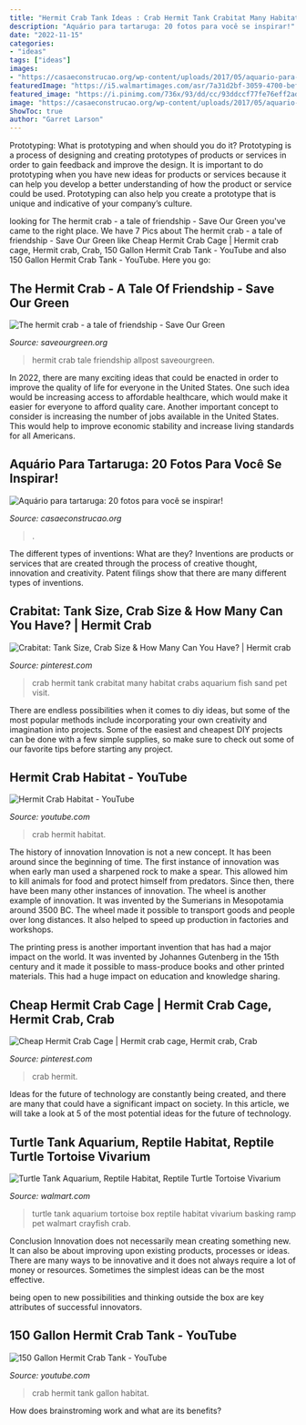 ```yaml
---
title: "Hermit Crab Tank Ideas : Crab Hermit Tank Crabitat Many Habitat Crabs Aquarium Fish Sand Pet Visit"
description: "Aquário para tartaruga: 20 fotos para você se inspirar!"
date: "2022-11-15"
categories:
- "ideas"
tags: ["ideas"]
images:
- "https://casaeconstrucao.org/wp-content/uploads/2017/05/aquario-para-tartaruga-16.jpg"
featuredImage: "https://i5.walmartimages.com/asr/7a31d2bf-3059-4700-bef0-d25f4ee87339_1.b84df465a024b730efd32bee1a2ced53.jpeg"
featured_image: "https://i.pinimg.com/736x/93/dd/cc/93ddccf77fe76eff2ad95d752b0a20ab--hermit-crab-tank-hermit-crabs.jpg"
image: "https://casaeconstrucao.org/wp-content/uploads/2017/05/aquario-para-tartaruga-16.jpg"
ShowToc: true
author: "Garret Larson"
---
```



Prototyping: What is prototyping and when should you do it?
Prototyping is a process of designing and creating prototypes of products or services in order to gain feedback and improve the design. It is important to do prototyping when you have new ideas for products or services because it can help you develop a better understanding of how the product or service could be used. Prototyping can also help you create a prototype that is unique and indicative of your company’s culture.

	

		
looking for The hermit crab - a tale of friendship - Save Our Green you've came to the right place. We have 7 Pics about The hermit crab - a tale of friendship - Save Our Green like Cheap Hermit Crab Cage | Hermit crab cage, Hermit crab, Crab, 150 Gallon Hermit Crab Tank - YouTube and also 150 Gallon Hermit Crab Tank - YouTube. Here you go:
		
    
## The Hermit Crab - A Tale Of Friendship - Save Our Green

<img loading=lazy src="https://saveourgreen.org/allpost/wp-content/uploads/2013/10/Thehermitcrab.jpg" onerror="this.onerror=null;this.src='https://tse2.mm.bing.net/th?id=OIP.R0kCIGWhBJEWNxvI8l9RSgHaDK&amp;pid=15.1';" alt="The hermit crab - a tale of friendship - Save Our Green">

_Source: saveourgreen.org_

>hermit crab tale friendship allpost saveourgreen. 

	

In 2022, there are many exciting ideas that could be enacted in order to improve the quality of life for everyone in the United States. One such idea would be increasing access to affordable healthcare, which would make it easier for everyone to afford quality care. Another important concept to consider is increasing the number of jobs available in the United States. This would help to improve economic stability and increase living standards for all Americans.

    
## Aquário Para Tartaruga: 20 Fotos Para Você Se Inspirar!

<img loading=lazy src="https://casaeconstrucao.org/wp-content/uploads/2017/05/aquario-para-tartaruga-16.jpg" onerror="this.onerror=null;this.src='https://tse3.mm.bing.net/th?id=OIP.RYxqMULlPfkvnpBMKe5q_wHaFj&amp;pid=15.1';" alt="Aquário para tartaruga: 20 fotos para você se inspirar!">

_Source: casaeconstrucao.org_

>. 

	

The different types of inventions: What are they?
Inventions are products or services that are created through the process of creative thought, innovation and creativity. Patent filings show that there are many different types of inventions.

    
## Crabitat: Tank Size, Crab Size &amp; How Many Can You Have? | Hermit Crab

<img loading=lazy src="https://i.pinimg.com/736x/93/dd/cc/93ddccf77fe76eff2ad95d752b0a20ab--hermit-crab-tank-hermit-crabs.jpg" onerror="this.onerror=null;this.src='https://tse2.mm.bing.net/th?id=OIP.EGJIX6Z3Uy6a9lT9nna8HwHaCw&amp;pid=15.1';" alt="Crabitat: Tank Size, Crab Size &amp; How Many Can You Have? | Hermit crab">

_Source: pinterest.com_

>crab hermit tank crabitat many habitat crabs aquarium fish sand pet visit. 

	

There are endless possibilities when it comes to diy ideas, but some of the most popular methods include incorporating your own creativity and imagination into projects. Some of the easiest and cheapest DIY projects can be done with a few simple supplies, so make sure to check out some of our favorite tips before starting any project.

    
## Hermit Crab Habitat - YouTube

<img loading=lazy src="https://i.ytimg.com/vi/ubDkM4JUsDs/maxresdefault.jpg" onerror="this.onerror=null;this.src='https://tse4.mm.bing.net/th?id=OIP.6u87cPzmnD57aJ11uW-fnAHaEK&amp;pid=15.1';" alt="Hermit Crab Habitat - YouTube">

_Source: youtube.com_

>crab hermit habitat. 

	

The history of innovation
Innovation is not a new concept. It has been around since the beginning of time. The first instance of innovation was when early man used a sharpened rock to make a spear. This allowed him to kill animals for food and protect himself from predators. Since then, there have been many other instances of innovation.
The wheel is another example of innovation. It was invented by the Sumerians in Mesopotamia around 3500 BC. The wheel made it possible to transport goods and people over long distances. It also helped to speed up production in factories and workshops.

The printing press is another important invention that has had a major impact on the world. It was invented by Johannes Gutenberg in the 15th century and it made it possible to mass-produce books and other printed materials. This had a huge impact on education and knowledge sharing.

    
## Cheap Hermit Crab Cage | Hermit Crab Cage, Hermit Crab, Crab

<img loading=lazy src="https://i.pinimg.com/736x/0b/60/dd/0b60ddb92e0c54b87eb4adbfd02efb90.jpg" onerror="this.onerror=null;this.src='https://tse4.mm.bing.net/th?id=OIP.8cixm-SMOWPIC_vp-56TfgHaHa&amp;pid=15.1';" alt="Cheap Hermit Crab Cage | Hermit crab cage, Hermit crab, Crab">

_Source: pinterest.com_

>crab hermit. 

	

Ideas for the future of technology are constantly being created, and there are many that could have a significant impact on society. In this article, we will take a look at 5 of the most potential ideas for the future of technology.

    
## Turtle Tank Aquarium, Reptile Habitat, Reptile Turtle Tortoise Vivarium

<img loading=lazy src="https://i5.walmartimages.com/asr/7a31d2bf-3059-4700-bef0-d25f4ee87339_1.b84df465a024b730efd32bee1a2ced53.jpeg" onerror="this.onerror=null;this.src='https://tse4.mm.bing.net/th?id=OIP.deX0jRZ6pVEmmhoTtyQs5QHaHa&amp;pid=15.1';" alt="Turtle Tank Aquarium, Reptile Habitat, Reptile Turtle Tortoise Vivarium">

_Source: walmart.com_

>turtle tank aquarium tortoise box reptile habitat vivarium basking ramp pet walmart crayfish crab. 

	

Conclusion
Innovation does not necessarily mean creating something new. It can also be about improving upon existing products, processes or ideas.
There are many ways to be innovative and it does not always require a lot of money or resources. Sometimes the simplest ideas can be the most effective.

 being open to new possibilities and thinking outside the box are key attributes of successful innovators.

    
## 150 Gallon Hermit Crab Tank - YouTube

<img loading=lazy src="https://i.ytimg.com/vi/WrahzfQ5C-Q/hqdefault.jpg" onerror="this.onerror=null;this.src='https://tse1.mm.bing.net/th?id=OIP.hHd1x9TIHhTToRwMUixilgHaFj&amp;pid=15.1';" alt="150 Gallon Hermit Crab Tank - YouTube">

_Source: youtube.com_

>crab hermit tank gallon habitat. 

	

How does brainstroming work and what are its benefits?
 

